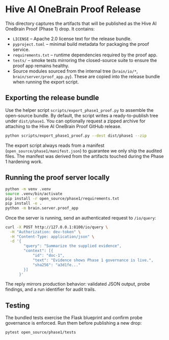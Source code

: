 # Hive AI OneBrain Proof Release

This directory captures the artifacts that will be published as the Hive AI OneBrain Proof (Phase 1) drop. It contains:

- `LICENSE` – Apache 2.0 license text for the release bundle.
- `pyproject.toml` – minimal build metadata for packaging the proof service.
- `requirements.txt` – runtime dependencies required by the proof app.
- `tests/` – smoke tests mirroring the closed-source suite to ensure the proof app remains healthy.
- Source modules sourced from the internal tree (`brain/io/*`, `brain/server/proof_app.py`). These are copied into the release bundle when running the export script.

## Exporting the release bundle

Use the helper script `scripts/export_phase1_proof.py` to assemble the open-source bundle. By default, the script writes a ready-to-publish tree under `dist/phase1`. You can optionally request a zipped archive for attaching to the Hive AI OneBrain Proof GitHub release.

```bash
python scripts/export_phase1_proof.py --dest dist/phase1 --zip
```

The export script always reads from a manifest (`open_source/phase1/manifest.json`) to guarantee we only ship the audited files. The manifest was derived from the artifacts touched during the Phase 1 hardening work.

## Running the proof server locally

```bash
python -m venv .venv
source .venv/bin/activate
pip install -r open_source/phase1/requirements.txt
pip install -e .
python -m brain.server.proof_app
```

Once the server is running, send an authenticated request to `/io/query`:

```bash
curl -X POST http://127.0.0.1:8100/io/query \
  -H "Authorization: dev-token" \
  -H "Content-Type: application/json" \
  -d '{
        "query": "Summarize the supplied evidence",
        "context": [{
            "id": "doc-1",
            "text": "Evidence shows Phase 1 governance is live.",
            "sha256": "a3d1fe..."
        }]
      }'
```

The reply mirrors production behavior: validated JSON output, probe findings, and a run identifier for audit trails.

## Testing

The bundled tests exercise the Flask blueprint and confirm probe governance is enforced. Run them before publishing a new drop:

```bash
pytest open_source/phase1/tests
```
